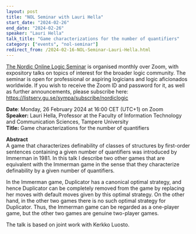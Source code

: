 ```yaml
---
layout: post
title: "NOL Seminar with Lauri Hella"
start_date: "2024-02-26"
end_date: "2024-02-26"
speaker: "Lauri Hella"
talk_title: "Game characterizations for the number of quantifiers"
category: ["events", "nol-seminar"]
redirect_from: /2024-02-16-NOL-Seminar-Lauri-Hella.html
---
```

[The Nordic Online Logic Seminar](/the-NOL-seminar.html)
is organised monthly over Zoom, with expository talks on topics of interest for
the broader logic community. The seminar is open for professional or aspiring
logicians and logic aficionados worldwide. If you wish to receive the Zoom ID
and password for it, as well as further announcements, please subscribe here:  
<https://listserv.gu.se/sympa/subscribe/nordiclogic>

**Date**: Monday,  26 February 2024 at 16:00 CET (UTC+1) on Zoom  
**Speaker:** Lauri Hella, Professor at the Faculty of Information Technology and
Communication Sciences, Tampere University  
**Title:** Game characterizations for the number of quantifiers  

**Abstract**  
A game that characterizes definability of classes of structures by first-order
sentences containing a given number of quantifiers was introduced by Immerman
in 1981. In this talk I describe two other games that are equivalent with the
Immerman game in the sense that they characterize definability by a given number
of quantifiers.

In the Immerman game, Duplicator has a canonical optimal strategy, and hence
Duplicator can be completely removed from the game by replacing her moves with
default moves given by this optimal strategy. On the other hand, in the other
two games there is no such optimal strategy for Duplicator. Thus, the Immerman
game can be regarded as a one-player game, but the other two games are genuine
two-player games.

The talk is based on joint work with Kerkko Luosto.
